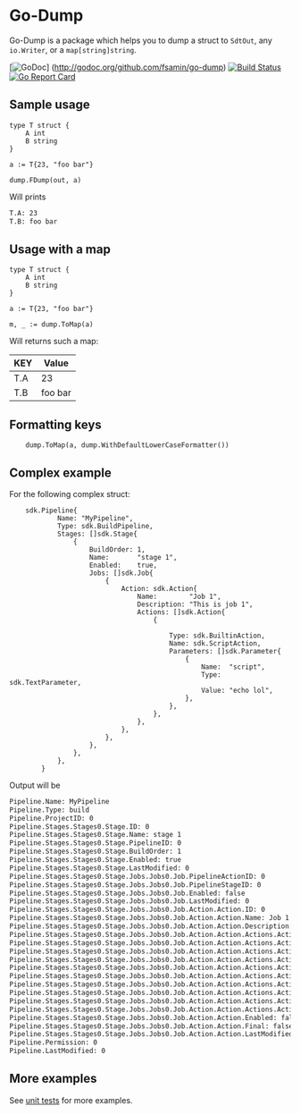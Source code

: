 # Go-Dump

Go-Dump is a package which helps you to dump a struct to `SdtOut`, any `io.Writer`, or a `map[string]string`.

[![GoDoc](https://img.shields.io/badge/godoc-reference-blue.svg)]
(http://godoc.org/github.com/fsamin/go-dump) [![Build Status](https://travis-ci.org/fsamin/go-dump.svg?branch=master)](https://travis-ci.org/fsamin/go-dump) [![Go Report Card](https://goreportcard.com/badge/github.com/fsamin/go-dump)](https://goreportcard.com/report/github.com/fsamin/go-dump)

## Sample usage

````golang
type T struct {
    A int
    B string
}

a := T{23, "foo bar"}

dump.FDump(out, a)
````

Will prints

````bash
T.A: 23
T.B: foo bar
````

## Usage with a map

```golang
type T struct {
    A int
    B string
}

a := T{23, "foo bar"}

m, _ := dump.ToMap(a)
```

Will returns such a map:

| KEY           | Value         |
| ------------- | ------------- |
| T.A           | 23            |
| T.B           | foo bar       |

## Formatting keys

```golang
    dump.ToMap(a, dump.WithDefaultLowerCaseFormatter())
```

## Complex example

For the following complex struct:

```golang
    sdk.Pipeline{
            Name: "MyPipeline",
            Type: sdk.BuildPipeline,
            Stages: []sdk.Stage{
                {
                    BuildOrder: 1,
                    Name:       "stage 1",
                    Enabled:    true,
                    Jobs: []sdk.Job{
                        {
                            Action: sdk.Action{
                                Name:        "Job 1",
                                Description: "This is job 1",
                                Actions: []sdk.Action{
                                    {

                                        Type: sdk.BuiltinAction,
                                        Name: sdk.ScriptAction,
                                        Parameters: []sdk.Parameter{
                                            {
                                                Name:  "script",
                                                Type:  sdk.TextParameter,
                                                Value: "echo lol",
                                            },
                                        },
                                    },
                                },
                            },
                        },
                    },
                },
            },
        }
```

Output will be

````bash
Pipeline.Name: MyPipeline
Pipeline.Type: build
Pipeline.ProjectID: 0
Pipeline.Stages.Stages0.Stage.ID: 0
Pipeline.Stages.Stages0.Stage.Name: stage 1
Pipeline.Stages.Stages0.Stage.PipelineID: 0
Pipeline.Stages.Stages0.Stage.BuildOrder: 1
Pipeline.Stages.Stages0.Stage.Enabled: true
Pipeline.Stages.Stages0.Stage.LastModified: 0
Pipeline.Stages.Stages0.Stage.Jobs.Jobs0.Job.PipelineActionID: 0
Pipeline.Stages.Stages0.Stage.Jobs.Jobs0.Job.PipelineStageID: 0
Pipeline.Stages.Stages0.Stage.Jobs.Jobs0.Job.Enabled: false
Pipeline.Stages.Stages0.Stage.Jobs.Jobs0.Job.LastModified: 0
Pipeline.Stages.Stages0.Stage.Jobs.Jobs0.Job.Action.Action.ID: 0
Pipeline.Stages.Stages0.Stage.Jobs.Jobs0.Job.Action.Action.Name: Job 1
Pipeline.Stages.Stages0.Stage.Jobs.Jobs0.Job.Action.Action.Description: This is job 1
Pipeline.Stages.Stages0.Stage.Jobs.Jobs0.Job.Action.Action.Actions.Actions0.Action.ID: 0
Pipeline.Stages.Stages0.Stage.Jobs.Jobs0.Job.Action.Action.Actions.Actions0.Action.Name: Script
Pipeline.Stages.Stages0.Stage.Jobs.Jobs0.Job.Action.Action.Actions.Actions0.Action.Type: Builtin
Pipeline.Stages.Stages0.Stage.Jobs.Jobs0.Job.Action.Action.Actions.Actions0.Action.Parameters.Parameters0.Parameter.ID: 0
Pipeline.Stages.Stages0.Stage.Jobs.Jobs0.Job.Action.Action.Actions.Actions0.Action.Parameters.Parameters0.Parameter.Name: script
Pipeline.Stages.Stages0.Stage.Jobs.Jobs0.Job.Action.Action.Actions.Actions0.Action.Parameters.Parameters0.Parameter.Type: text
Pipeline.Stages.Stages0.Stage.Jobs.Jobs0.Job.Action.Action.Actions.Actions0.Action.Parameters.Parameters0.Parameter.Value: echo lol
Pipeline.Stages.Stages0.Stage.Jobs.Jobs0.Job.Action.Action.Actions.Actions0.Action.Enabled: false
Pipeline.Stages.Stages0.Stage.Jobs.Jobs0.Job.Action.Action.Actions.Actions0.Action.Final: false
Pipeline.Stages.Stages0.Stage.Jobs.Jobs0.Job.Action.Action.Actions.Actions0.Action.LastModified: 0
Pipeline.Stages.Stages0.Stage.Jobs.Jobs0.Job.Action.Action.Enabled: false
Pipeline.Stages.Stages0.Stage.Jobs.Jobs0.Job.Action.Action.Final: false
Pipeline.Stages.Stages0.Stage.Jobs.Jobs0.Job.Action.Action.LastModified: 0
Pipeline.Permission: 0
Pipeline.LastModified: 0
````

## More examples

See [unit tests](test/dump_test.go) for more examples.
